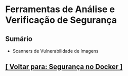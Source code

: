 # Ferramentas de Análise e Verificação de Segurança

## Sumário

- Scanners de Vulnerabilidade de Imagens

## [[ Voltar para: Segurança no Docker ]](../seguranca-docker.md#ferramentas-analise-seguranca)